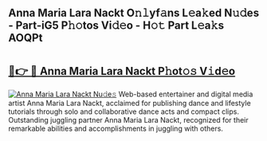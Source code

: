 ## Anna Maria Lara Nackt O𝚗𝚕yf𝚊ns L𝚎a𝚔ed N𝚞𝚍es - Part-iG5 P𝚑𝚘tos Vi𝚍𝚎o - H𝚘𝚝 Part L𝚎a𝚔s AOQPt

# <h2><a href="http://kf4efj6.oniu.top/?m=Anna+Maria+Lara+Nackt">🔗👉 🔴 Anna Maria Lara Nackt P𝚑ot𝚘𝚜 V𝚒d𝚎o</a></h2>

[![Anna Maria Lara Nackt Nu𝚍e𝚜](https://i.imgur.com/0qMVB7G.gif)](http://kf4efj6.oniu.top/?m=Anna+Maria+Lara+Nackt)
Web-based entertainer and digital media artist Anna Maria Lara Nackt, acclaimed for publishing dance and lifestyle tutorials through solo and collaborative dance acts and compact clips. Outstanding juggling partner Anna Maria Lara Nackt, recognized for their remarkable abilities and accomplishments in juggling with others.  
